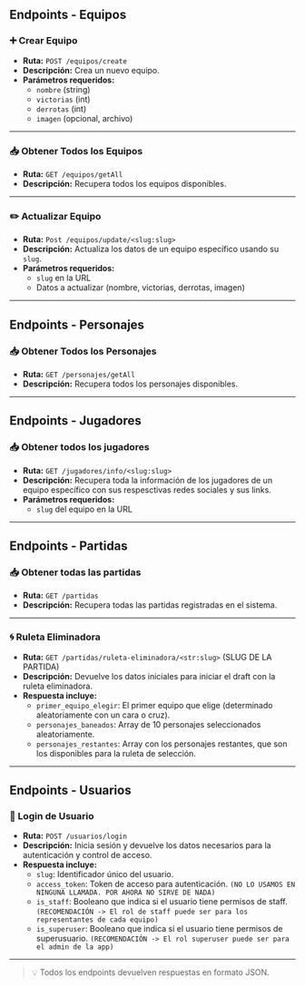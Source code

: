 ## Endpoints - Equipos

### ➕ Crear Equipo
- **Ruta:** `POST /equipos/create`
- **Descripción:** Crea un nuevo equipo.
- **Parámetros requeridos:**
  - `nombre` (string)
  - `victorias` (int)
  - `derrotas` (int)
  - `imagen` (opcional, archivo)

---

### 📥 Obtener Todos los Equipos
- **Ruta:** `GET /equipos/getAll`
- **Descripción:** Recupera todos los equipos disponibles.

---

### ✏️ Actualizar Equipo
- **Ruta:** `Post /equipos/update/<slug:slug>`
- **Descripción:** Actualiza los datos de un equipo específico usando su `slug`.
- **Parámetros requeridos:**
  - `slug` en la URL
  - Datos a actualizar (nombre, victorias, derrotas, imagen)

---

##  Endpoints - Personajes

### 📥 Obtener Todos los Personajes
- **Ruta:** `GET /personajes/getAll`
- **Descripción:** Recupera todos los personajes disponibles.

---

##  Endpoints - Jugadores

### 📥 Obtener todos los jugadores
- **Ruta:**  `GET /jugadores/info/<slug:slug>`
- **Descripción:** Recupera toda la información de los jugadores de un equipo específico con sus respesctivas redes sociales y sus links.
- **Parámetros requeridos:**
  - `slug` del equipo en la URL
 
---

##  Endpoints - Partidas

### 📥 Obtener todas las partidas
- **Ruta:** `GET /partidas`
- **Descripción:** Recupera todas las partidas registradas en el sistema.

---

### 🌀 Ruleta Eliminadora
- **Ruta:** `GET /partidas/ruleta-eliminadora/<str:slug>` (SLUG DE LA PARTIDA)
- **Descripción:** Devuelve los datos iniciales para iniciar el draft con la ruleta eliminadora.
- **Respuesta incluye:**
  - `primer_equipo_elegir`: El primer equipo que elige (determinado aleatoriamente con un cara o cruz).
  - `personajes_baneados`: Array de 10 personajes seleccionados aleatoriamente.
  - `personajes_restantes`: Array con los personajes restantes, que son los disponibles para la ruleta de selección.

---

##  Endpoints - Usuarios

### 🔐 Login de Usuario
- **Ruta:** `POST /usuarios/login`
- **Descripción:** Inicia sesión y devuelve los datos necesarios para la autenticación y control de acceso.
- **Respuesta incluye:**
  - `slug`: Identificador único del usuario.
  - `access_token`: Token de acceso para autenticación. `(NO LO USAMOS EN NINGUNA LLAMADA. POR AHORA NO SIRVE DE NADA)`
  - `is_staff`: Booleano que indica si el usuario tiene permisos de staff. `(RECOMENDACIÓN -> El rol de staff puede ser para los representantes de cada equipo)`
  - `is_superuser`: Booleano que indica si el usuario tiene permisos de superusuario. `(RECOMENDACIÓN -> El rol superuser puede ser para el admin de la app)`
 
---

> 💡 Todos los endpoints devuelven respuestas en formato JSON.

